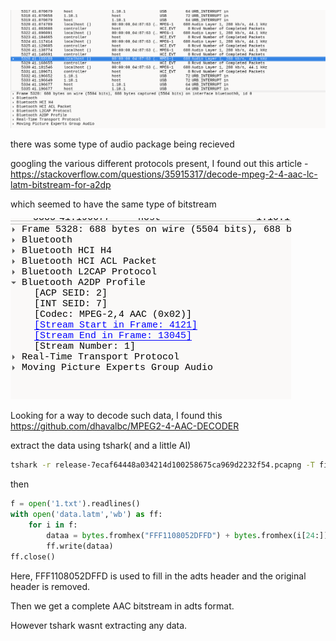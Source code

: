 ![alt text](image.png)

there was some type of audio package being recieved 

googling the various different protocols present, I found out this article - https://stackoverflow.com/questions/35915317/decode-mpeg-2-4-aac-lc-latm-bitstream-for-a2dp

which seemed to have the same type of bitstream

![alt text](image-1.png)

Looking for a way to decode such data, I found this
https://github.com/dhavalbc/MPEG2-4-AAC-DECODER

extract the data using tshark( and a little AI)

```bash
tshark -r release-7ecaf64448a034214d100258675ca969d2232f54.pcapng -T fields -e data.data | sed '/^\s*$/d' > out.txt
```
then 
```python
f = open('1.txt').readlines()
with open('data.latm','wb') as ff:
    for i in f:
        dataa = bytes.fromhex("FFF1108052DFFD") + bytes.fromhex(i[24:])
        ff.write(dataa)
ff.close()
```

Here, FFF1108052DFFD is used to fill in the adts header and the original header is removed.

Then we get a complete AAC bitstream in adts format.

However tshark wasnt extracting any data.


